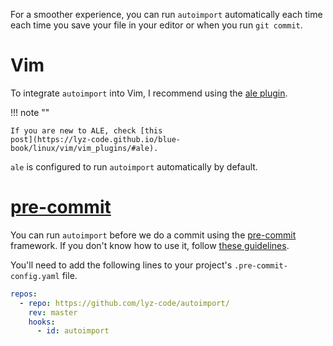 For a smoother experience, you can run `autoimport` automatically each time each
time you save your file in your editor or when you run `git commit`.

# Vim

To integrate `autoimport` into Vim, I recommend using the [ale
plugin](https://github.com/dense-analysis/ale).

!!! note ""

    If you are new to ALE, check [this
    post](https://lyz-code.github.io/blue-book/linux/vim/vim_plugins/#ale).

`ale` is configured to run `autoimport` automatically by default.

# [pre-commit](https://pre-commit.com/)

You can run `autoimport` before we do a commit using the
[pre-commit](https://pre-commit.com/) framework. If you don't know how to use
it, follow [these
guidelines](https://lyz-code.github.io/blue-book/devops/ci/#configuring-pre-commit).

You'll need to add the following lines to your project's
`.pre-commit-config.yaml` file.

```yaml
repos:
  - repo: https://github.com/lyz-code/autoimport/
    rev: master
    hooks:
      - id: autoimport
```
